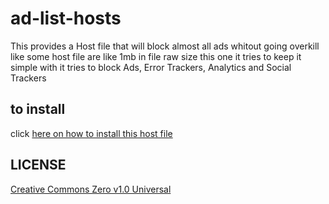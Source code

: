 # ad-list-hosts

This provides a Host file that will block almost all ads whitout going overkill like some host file are like 1mb in file raw size
this one it tries to keep it simple with it tries to block  Ads, Error Trackers, Analytics and Social Trackers

## to install

click [here on how to install this host file](https://github.com/Brandonbr1/ad-list-hosts/blob/main/install.md)

## LICENSE
[Creative Commons Zero v1.0 Universal](https://github.com/Brandonbr1/ad-list-hosts/blob/main/LICENSE)
